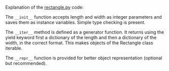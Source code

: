 Explanation of the [rectangle.py](rectangle.py) code:

The `__init__` function accepts length and width as integer parameters and saves them as instance variables. Simple type checking is present.

The `__iter__` method is defined as a generator function. It returns using the yield keyword first a dictionary of the length and then a dictionary of the width, in the correct format. This makes objects of the Rectangle class iterable.

The `__repr__` function is provided for better object representation (optional but recommended).
